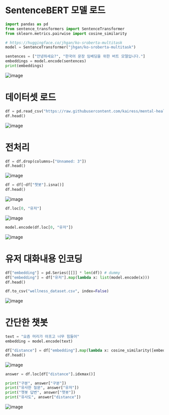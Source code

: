 # SentenceBERT 모델 로드
```python
import pandas as pd
from sentence_transformers import SentenceTransformer
from sklearn.metrics.pairwise import cosine_similarity

```

```python
# https://huggingface.co/jhgan/ko-sroberta-multitask
model = SentenceTransformer("jhgan/ko-sroberta-multitask")

sentences = ["안녕하세요?", "한국어 문장 임베딩을 위한 버트 모델입니다."]
embeddings = model.encode(sentences)
print(embeddings)

```
![image](https://user-images.githubusercontent.com/102650331/170174853-93370641-30e3-4abe-ac8c-a55b731f19a4.png)

# 데이터셋 로드
```python
df = pd.read_csv("https://raw.githubusercontent.com/kairess/mental-health-chatbot/master/wellness_dataset_original.csv")
df.head()

```
![image](https://user-images.githubusercontent.com/102650331/170175290-5d4fbeb1-df98-4beb-9ea1-8eba8b201fcc.png)

# 전처리
```python
df = df.drop(columns=["Unnamed: 3"])
df.head()

```
![image](https://user-images.githubusercontent.com/102650331/170175435-3fc7bfc3-cd0a-4dcd-8225-1c149f5e7180.png)

```python
df = df[~df["챗봇"].isna()]
df.head()

```
![image](https://user-images.githubusercontent.com/102650331/170175551-daf5a0d0-4230-413b-9685-06b359e26815.png)

```python
df.loc[0, "유저"]

```
![image](https://user-images.githubusercontent.com/102650331/170175649-fce04bcf-0e83-4dde-8ffd-fde7115aba49.png)

```python
model.encode(df.loc[0, "유저"])

```
![image](https://user-images.githubusercontent.com/102650331/170175762-378d2089-3f6c-476c-8f3a-d91bbfa74ec7.png)

# 유저 대화내용 인코딩
```python
df["embedding"] = pd.Series([[]] * len(df)) # dummy
df["embedding"] = df["유저"].map(lambda x: list(model.encode(x)))
df.head()

df.to_csv("wellness_dataset.csv", index=False)

```
![image](https://user-images.githubusercontent.com/102650331/170176817-7faceecf-81a0-4e50-87d8-d5fc0a75b5b8.png)

# 간단한 챗봇
```python
text = "요즘 머리가 아프고 너무 힘들어"
embedding = model.encode(text)

df["distance"] = df["embedding"].map(lambda x: cosine_similarity([embedding], [x]).squeeze())
df.head()

```
![image](https://user-images.githubusercontent.com/102650331/170177075-095fd697-8604-46ff-bf7b-9a68cc0cab90.png)

```python
answer = df.loc[df["distance"].idxmax()]

print("구분", answer["구분"])
print("유사한 질문", answer["유저"])
print("챗봇 답변", answer["챗봇"])
print("유사도", answer["distance"])

```
![image](https://user-images.githubusercontent.com/102650331/170177195-678754e1-acff-4b3d-a2fa-4c47e8e1a437.png)

